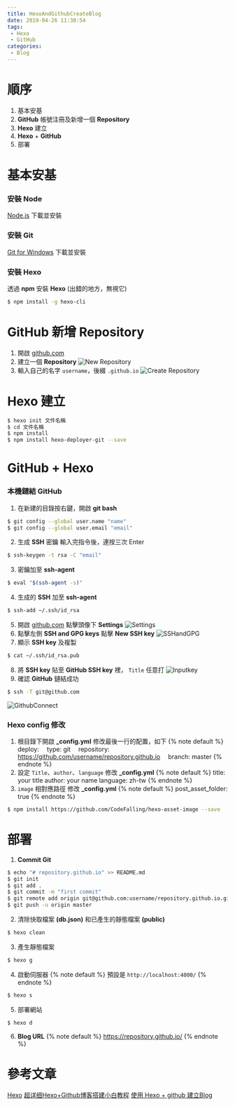 ```yaml
---
title: HexoAndGithubCreateBlog
date: 2019-04-26 11:38:54
tags: 
 - Hexo
 - GitHub
categories: 
 - Blog
---
```


# 順序

1. 基本安基
2. **GitHub** 帳號注冊及新增一個 **Repository**
3. **Hexo** 建立
4. **Hexo** + **GitHub**
5. 部署

# 基本安基
### 安裝 Node
[Node.js](https://nodejs.org/en/) 下載並安裝

### 安裝 Git
[Git for Windows](https://git-scm.com/download/win) 下載並安裝

### 安裝 Hexo
透過 **npm** 安裝 **Hexo** (出錯的地方，無視它)
``` bash
$ npm install -g hexo-cli
```
# GitHub 新增 Repository
1. 開啟 [github.com](https://github.com/)
2. 建立一個 **Repository**
![New Repository](HexoAndGithub/1.png)
3. 輸入自己的名字 `username`，後綴 `.github.io`
![Create Repository](HexoAndGithub/2.png)

# Hexo 建立
``` bash
$ hexo init 文件名稱
$ cd 文件名稱
$ npm install
$ npm install hexo-deployer-git --save
```

# GitHub + Hexo
### 本機鏈結 GitHub
1. 在新建的目錄按右鍵，開啟 **git bash**
``` bash
$ git config --global user.name "name"
$ git config --global user.email "email"
```
2. 生成 **SSH** 密鑰
   輸入完指令後，連按三次 Enter
``` bash
$ ssh-keygen -t rsa -C "email"
```
3. 密鑰加至 **ssh-agent**
``` bash
$ eval "$(ssh-agent -s)"
```
4. 生成的 **SSH** 加至 **ssh-agent**
``` bash
$ ssh-add ~/.ssh/id_rsa
```
5. 開啟 [github.com](https://github.com/)
   點擊頭像下 **Settings**
![Settings](HexoAndGithub/3.png)
6. 點擊左側 **SSH and GPG keys**
   點擊 **New SSH key**
![SSHandGPG](HexoAndGithub/4.png)
7. 顯示 **SSH key** 及複製
``` bash
$ cat ~/.ssh/id_rsa.pub
```
8. 將 **SSH key** 貼至 **GitHub SSH key** 裡， `Title` 任意打
![Inputkey](HexoAndGithub/5.png)
9. 確認 **GitHub** 鏈結成功
``` bash
$ ssh -T git@github.com
```
![GithubConnect](HexoAndGithub/6.png)

### Hexo config 修改
1. 根目錄下開啟 **_config.yml**
修改最後一行的配置，如下
{% note default %}
deploy:
&emsp;type: git
&emsp;repository: https://github.com/username/repository.github.io
&emsp;branch: master
{% endnote %}
2. 設定 `Title`、`author`、`language`
修改 **_config.yml**
{% note default %}
title: your title
author: your name
language: zh-tw
{% endnote %}
3. `image` 相對應路徑
修改 **_config.yml**
{% note default %}
post_asset_folder: true
{% endnote %}
``` bash
$ npm install https://github.com/CodeFalling/hexo-asset-image --save
```

# 部署
1. **Commit Git**
``` bash
$ echo "# repository.github.io" >> README.md
$ git init
$ git add .
$ git commit -m "first commit"
$ git remote add origin git@github.com:username/repository.github.io.git
$ git push -u origin master
```
2. 清除快取檔案 **(db.json)** 和已產生的靜態檔案 **(public)**
``` bash
$ hexo clean
```
3. 產生靜態檔案
``` bash
$ hexo g 
```
4. 啟動伺服器
{% note default %}
預設是 `http://localhost:4000/`
{% endnote %}
``` bash
$ hexo s
```
5. 部署網站
``` bash
$ hexo d
```
6. **Blog URL**
{% note default %}
https://repository.github.io/
{% endnote %}

# 參考文章
[Hexo](https://hexo.io/zh-tw/docs/)
[超详细Hexo+Github博客搭建小白教程](https://godweiyang.com/2018/04/13/hexo-blog/)
[使用 Hexo + github 建立Blog](https://alumincan.github.io/2017/03/28/setup-blog-on-github/)